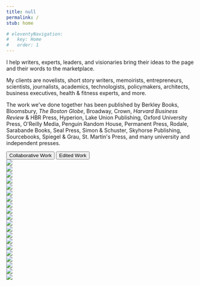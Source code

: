 ```yaml
---
title: null
permalink: /
stub: home

# eleventyNavigation:
#   key: Home
#   order: 1
---
```


<div class="hello">

I help writers, experts, leaders, and visionaries bring their ideas to the page and their words to the marketplace.

My clients are novelists, short story writers, memoirists, entrepreneurs, scientists, journalists, academics, technologists, policymakers, architects, business executives, health & fitness experts, and more.

The work we've done together has been published by Berkley Books, Bloomsbury, _The Boston Globe_, Broadway, Crown, _Harvard Business Review_ & HBR Press, Hyperion, Lake Union Publishing, Oxford University Press, O'Reilly Media, Penguin Random House, Permanent Press, Rodale, Sarabande Books, Seal Press, Simon & Schuster, Skyhorse Publishing, Sourcebooks, Spiegel & Grau, St. Martin's Press, and many university and independent presses.

</div>

<div class="work-tabs">
  <div role="tablist" aria-label="Books I've worked on">
    <button role="tab" aria-selected="true" id="collaborative">
      Collaborative Work
    </button>
    <button role="tab" aria-selected="false" id="edited">
      Edited Work
    </button>
  </div>
  <div role="tabpanel" aria-labelledby="collaborative">
    <div class="books">
      <div class="cover"><img src="/assets/img/books/burnout.jpeg" /></div>
      <div class="cover"><img src="/assets/img/books/anxious.jpeg" /></div>
      <div class="cover"><img src="/assets/img/books/design.jpeg" /></div>
      <div class="cover"><img src="/assets/img/books/leader.png" /></div>
      <div class="cover"><img src="/assets/img/books/waitress.jpeg" /></div>
      <div class="cover"><img src="/assets/img/books/wholebody.jpeg" /></div>
      <div class="cover"><img src="/assets/img/books/eat.jpeg" /></div>
      <div class="cover"><img src="/assets/img/books/heal.jpeg" /></div>
      <div class="cover"><img src="/assets/img/books/adversity.jpeg" /></div>
      <div class="cover"><img src="/assets/img/books/beach.jpeg" /></div>
      <div class="cover"><img src="/assets/img/books/bluebox.jpeg" /></div>
      <div class="cover"><img src="/assets/img/books/cloud.jpeg" /></div>
      <div class="cover"><img src="/assets/img/books/death.jpeg" /></div>
      <div class="cover"><img src="/assets/img/books/dome.jpeg" /></div>
      <div class="cover"><img src="/assets/img/books/fearfaith.jpeg" /></div>
      <div class="cover"><img src="/assets/img/books/fun.jpeg" /></div>
      <div class="cover"><img src="/assets/img/books/grammar.jpeg" /></div>
      <div class="cover"><img src="/assets/img/books/memory.jpeg" /></div>
      <div class="cover"><img src="/assets/img/books/paris.jpeg" /></div>
      <div class="cover"><img src="/assets/img/books/skytrain.jpeg" /></div>
    </div>
  </div>
  <div role="tabpanel" aria-labelledby="edited" hidden>
    <div class="books">
      <div class="cover"><img src="/assets/img/books/sleepwalker.jpeg" /></div>
      <div class="cover"><img src="/assets/img/books/spirit.jpeg" /></div>
      <div class="cover"><img src="/assets/img/books/stop.jpeg" /></div>
      <div class="cover"><img src="/assets/img/books/superhuman.jpeg" /></div>
      <div class="cover"><img src="/assets/img/books/unblocked.jpeg" /></div>
      <div class="cover"><img src="/assets/img/books/adaosdance.jpeg" /></div>
      <div class="cover"><img src="/assets/img/books/coaching.jpeg" /></div>
      <div class="cover"><img src="/assets/img/books/coaching-workbook.jpeg" /></div>
      <div class="cover"><img src="/assets/img/books/consumption.jpeg" /></div>
      <div class="cover"><img src="/assets/img/books/countess.jpeg" /></div>
      <div class="cover"><img src="/assets/img/books/deceived.jpeg" /></div>
      <div class="cover"><img src="/assets/img/books/dontknow.jpeg" /></div>
      <div class="cover"><img src="/assets/img/books/fitting.jpeg" /></div>
      <div class="cover"><img src="/assets/img/books/leader.jpeg" /></div>
      <div class="cover"><img src="/assets/img/books/mars.jpeg" /></div>
      <div class="cover"><img src="/assets/img/books/miscarriage.jpeg" /></div>
      <div class="cover"><img src="/assets/img/books/parthenon.jpeg" /></div>
      <div class="cover"><img src="/assets/img/books/queenbreaker.jpeg" /></div>
      <div class="cover"><img src="/assets/img/books/timberhill.jpeg" /></div>
    </div>
  </div>
</div>
